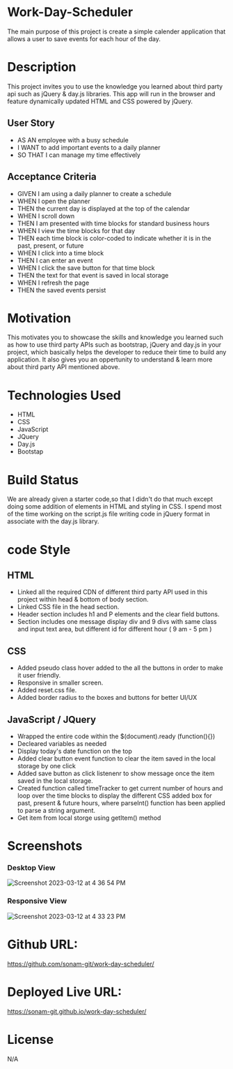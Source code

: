 # Work-Day-Scheduler
The main purpose of this project is create a simple calender application that allows a user to save events for each hour of the day.
# Description
This project invites you to use the knowledge you learned about third party api such as jQuery & day.js libraries. This app will run in 
the browser and feature dynamically updated HTML and CSS powered by jQuery.
## User Story
* AS AN employee with a busy schedule
* I WANT to add important events to a daily planner
* SO THAT I can manage my time effectively
## Acceptance Criteria
* GIVEN I am using a daily planner to create a schedule
* WHEN I open the planner
* THEN the current day is displayed at the top of the calendar
* WHEN I scroll down
* THEN I am presented with time blocks for standard business hours
* WHEN I view the time blocks for that day
* THEN each time block is color-coded to indicate whether it is in the past, present, or future
* WHEN I click into a time block
* THEN I can enter an event
* WHEN I click the save button for that time block
* THEN the text for that event is saved in local storage
* WHEN I refresh the page
* THEN the saved events persist
# Motivation
This motivates you to showcase the skills and knowledge you learned such as how to use third party APIs such as bootstrap, jQuery and day.js
in your project, which basically helps the developer to reduce their time to build any application. It also gives you an oppertunity to understand 
& learn more about third party API mentioned above.
# Technologies Used
* HTML
* CSS
* JavaScript
* JQuery
* Day.js
* Bootstap
# Build Status
We are already given a starter code,so that I didn't do that much except doing some addition of elements in HTML and styling in CSS. I spend most of 
the time working on the script.js file writing code in jQuery format in associate with the day.js library.

# code Style

## HTML
* Linked all the required CDN of different third party API used in this project within head & bottom of body section.
* Linked CSS file in the head section.
* Header section includes h1 and P elements and the clear field buttons.
* Section includes one message display div and 9 divs with same class and input text area, but different id for different hour ( 9 am - 5 pm )

## CSS
* Added pseudo class hover added to the all the buttons in order to make it user friendly.
* Responsive in smaller screen.
* Added reset.css file.
* Added border radius to the boxes and buttons for better UI/UX

## JavaScript / JQuery
* Wrapped the entire code within the $(document).ready (function(){})
* Decleared variables as needed
* Display today's date function on the top 
* Added clear button event function to clear the item saved in the local storage by one click
* Added save button as click listenenr to show message once the item saved in the local storage.
* Created function called timeTracker to get current number of hours and loop over the time blocks to display the different CSS added box for 
  past, present & future hours, where parseInt() function has been applied to parse a string argument.
* Get item from local storge using getItem() method

# Screenshots
### Desktop View
![Screenshot 2023-03-12 at 4 36 54 PM](https://user-images.githubusercontent.com/89502092/224580939-fbb2148e-022f-41d0-acef-2e89b08c8445.png)


### Responsive View
![Screenshot 2023-03-12 at 4 33 23 PM](https://user-images.githubusercontent.com/89502092/224580775-745108c7-dc80-4eb5-9fa2-7006859ccc01.png)

# Github URL:
https://github.com/sonam-git/work-day-scheduler/
# Deployed Live URL:
https://sonam-git.github.io/work-day-scheduler/
# License
N/A

